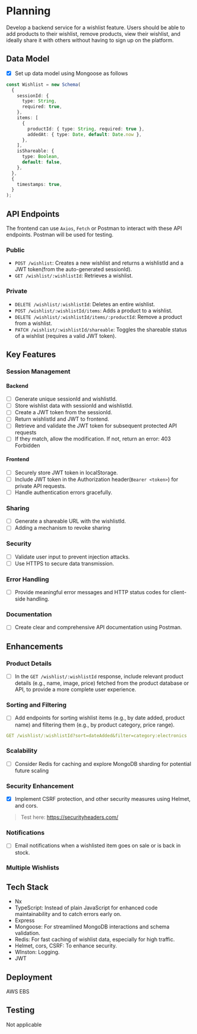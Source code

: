 # Planning

Develop a backend service for a wishlist feature.
Users should be able to add products to their wishlist, remove products, view their wishlist, and ideally share it with others without having to sign up on the platform.

## Data Model

- [x] Set up data model using Mongoose as follows

```ts
const Wishlist = new Schema(
  {
    sessionId: {
      type: String,
      required: true,
    },
    items: [
      {
        productId: { type: String, required: true },
        addedAt: { type: Date, default: Date.now },
      },
    ],
    isShareable: {
      type: Boolean,
      default: false,
    },
  },
  {
    timestamps: true,
  }
);
```

## API Endpoints

The frontend can use `Axios`, `Fetch` or Postman to interact with these API endpoints.
Postman will be used for testing.

### Public

- `POST /wishlist`: Creates a new wishlist and returns a wishlistId and a JWT token(from the auto-generated sessionId).
- `GET /wishlist/:wishlistId`: Retrieves a wishlist.

### Private

- `DELETE /wishlist/:wishlistId`: Deletes an entire wishlist.
- `POST /wishlist/:wishlistId/items`: Adds a product to a wishlist.
- `DELETE /wishlist/:wishlistId/items/:productId`: Remove a product from a wishlist.
- `PATCH /wishlist/:wishlistId/shareable`: Toggles the shareable status of a wishlist (requires a valid JWT token).

## Key Features

### Session Management

#### Backend

- [ ] Generate unique sessionId and wishlistId.
- [ ] Store wishlist data with sessionId and wishlistId.
- [ ] Create a JWT token from the sessionId.
- [ ] Return wishlistId and JWT to frontend.
- [ ] Retrieve and validate the JWT token for subsequent protected API requests
- [ ] If they match, allow the modification. If not, return an error: 403 Forbidden

#### Frontend

- [ ] Securely store JWT token in localStorage.
- [ ] Include JWT token in the Authorization header(`Bearer <token>`) for private API requests.
- [ ] Handle authentication errors gracefully.

### Sharing

- [ ] Generate a shareable URL with the wishlistId.
- [ ] Adding a mechanism to revoke sharing

### Security

- [ ] Validate user input to prevent injection attacks.
- [ ] Use HTTPS to secure data transmission.

### Error Handling

- [ ] Provide meaningful error messages and HTTP status codes for client-side handling.

### Documentation

- [ ] Create clear and comprehensive API documentation using Postman.

## Enhancements

### Product Details

- [ ] In the `GET /wishlist/:wishlistId` response, include relevant product details (e.g., name, image, price) fetched from the product database or API, to  provide a more complete user experience.

### Sorting and Filtering

- [ ] Add endpoints for sorting wishlist items (e.g., by date added, product name) and filtering them (e.g., by product category, price range).

```yaml
GET /wishlist/:wishlistId?sort=dateAdded&filter=category:electronics
```

### Scalability

- [ ] Consider Redis for caching and explore MongoDB sharding for potential future scaling

### Security Enhancement

- [x] Implement CSRF protection, and other security measures using Helmet, and cors.

> Test here: <https://securityheaders.com/>

### Notifications

- [ ] Email notifications when a wishlisted item goes on sale or is back in stock.

### Multiple Wishlists

## Tech Stack

- Nx
- TypeScript: Instead of plain JavaScript for enhanced code maintainability and to catch errors early on.
- Express
- Mongoose: For streamlined MongoDB interactions and schema validation.
- Redis: For fast caching of wishlist data, especially for high traffic.
- Helmet, cors, CSRF: To enhance security.
- WInston: Logging.
- JWT

## Deployment

AWS EBS

## Testing

Not applicable
